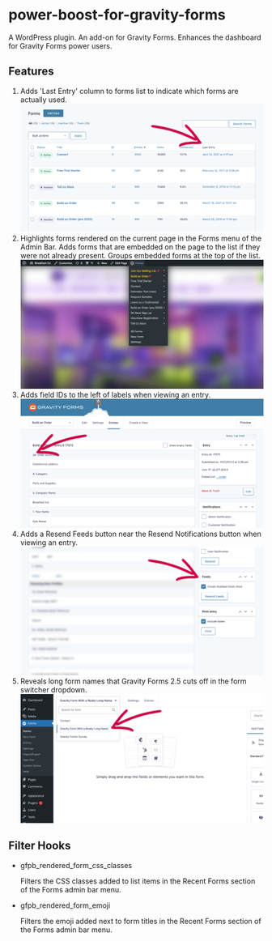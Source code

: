 #  power-boost-for-gravity-forms

A WordPress plugin. An add-on for Gravity Forms. Enhances the dashboard for Gravity Forms power users.

## Features

1. Adds 'Last Entry' column to forms list to indicate which forms are actually used.
   ![screenshot-1](assets/screenshot-1.png)
1. Highlights forms rendered on the current page in the Forms menu of the Admin Bar. Adds forms that are embedded on the page to the list if they were not already present. Groups embedded forms at the top of the list.
   ![screenshot-2](assets/screenshot-2.png)
1. Adds field IDs to the left of labels when viewing an entry.
   ![screenshot-3](assets/screenshot-3.png)
1. Adds a Resend Feeds button near the Resend Notifications button when viewing an entry.
   ![screenshot-4](assets/screenshot-4.png)
1. Reveals long form names that Gravity Forms 2.5 cuts off in the form switcher dropdown.
   ![screenshot-5](assets/screenshot-5.png)

## Filter Hooks

- gfpb_rendered_form_css_classes

  Filters the CSS classes added to list items in the Recent Forms section of the
  Forms admin bar menu.

- gfpb_rendered_form_emoji

  Filters the emoji added next to form titles in the Recent Forms section of the
  Forms admin bar menu.